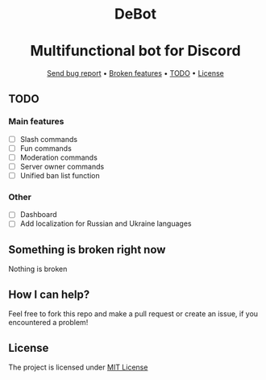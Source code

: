 <div align="center">

  # DeBot
</div>
<div align="center">

  # Multifunctional bot for Discord
</div>

<div align="center">
  <a href="https://gitlab.com/DebilosTeam/DeBot/-/issues">Send bug report</a>
  •
  <a href="https://gitlab.com/DebilosTeam/DeBot#something-is-broken-right-now">Broken features</a>
  •
  <a href="https://gitlab.com/DebilosTeam/DeBot#TODO">TODO</a>
  •
  <a href="https://gitlab.com/DebilosTeam/DeBot#license">License</a>
</div>

## TODO
### Main features
- [ ] Slash commands
- [ ] Fun commands
- [ ] Moderation commands
- [ ] Server owner commands
- [ ] Unified ban list function

### Other
- [ ] Dashboard
- [ ] Add localization for Russian and Ukraine languages

## Something is broken right now
Nothing is broken

## How I can help?
Feel free to fork this repo and make a pull request or create an issue, if you encountered a problem!

## License
The project is licensed under [MIT License](https://gitlab.com/DebilosTeam/DeBot/-/blob/main/LICENSE)
